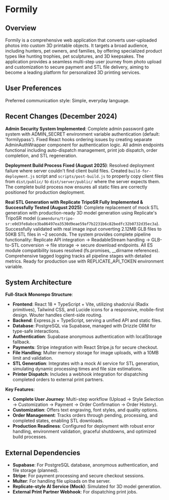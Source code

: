 # Formily

## Overview
Formily is a comprehensive web application that converts user-uploaded photos into custom 3D printable objects. It targets a broad audience, including hunters, pet owners, and families, by offering specialized product types like hunting trophies, pet sculptures, and 3D keepsakes. The application provides a seamless multi-step user journey from photo upload and customization to secure payment and STL file delivery, aiming to become a leading platform for personalized 3D printing services.

## User Preferences
Preferred communication style: Simple, everyday language.

## Recent Changes (December 2024)
**Admin Security System Implemented**: Complete admin password gate system with ADMIN_SECRET environment variable authentication (default: 'formilypass'). Fixed React hooks ordering issues by creating separate AdminAuthWrapper component for authentication logic. All admin endpoints functional including auto-dispatch management, print job dispatch, order completion, and STL regeneration.

**Deployment Build Process Fixed (August 2025)**: Resolved deployment failure where server couldn't find client build files. Created `build-for-deployment.js` script and `scripts/post-build.js` to properly copy client files from `dist/public/` to `dist/server/public/` where the server expects them. The complete build process now ensures all static files are correctly positioned for production deployment.

**Real STL Generation with Replicate TripoSR Fully Implemented & Successfully Tested (August 2025)**: Complete replacement of mock STL generation with production-ready 3D model generation using Replicate's TripoSR model (`camenduru/tripo-sr:e0d3fe8abce3ba86497ea3530d9eae59af7b2231b6c82bedfc32b0732d35ec3a`). Successfully validated with real image input converting 2.12MB GLB files to 50KB STL files in ~2 seconds. The system provides complete pipeline functionality: Replicate API integration → ReadableStream handling → GLB-to-STL conversion → file storage → secure download endpoints. All ES module compatibility issues resolved (fs.promises, __dirname references). Comprehensive tagged logging tracks all pipeline stages with detailed metrics. Ready for production use with REPLICATE_API_TOKEN environment variable.

## System Architecture
**Full-Stack Monorepo Structure**:
- **Frontend**: React 18 + TypeScript + Vite, utilizing shadcn/ui (Radix primitives), Tailwind CSS, and Lucide icons for a responsive, mobile-first design. Wouter handles client-side routing.
- **Backend**: Express.js + TypeScript, serving a unified API and static files.
- **Database**: PostgreSQL via Supabase, managed with Drizzle ORM for type-safe interactions.
- **Authentication**: Supabase anonymous authentication with localStorage fallback.
- **Payments**: Stripe integration with React Stripe.js for secure checkout.
- **File Handling**: Multer memory storage for image uploads, with a 10MB limit and validation.
- **STL Generation**: Integrates with a mock AI service for STL generation, simulating dynamic processing times and file size estimations.
- **Printer Dispatch**: Includes a webhook integration for dispatching completed orders to external print partners.

**Key Features**:
- **Complete User Journey**: Multi-step workflow (Upload → Style Selection → Customization → Payment → Order Confirmation → Order History).
- **Customization**: Offers text engraving, font styles, and quality options.
- **Order Management**: Tracks orders through pending, processing, and completed states, enabling STL downloads.
- **Production Readiness**: Configured for deployment with robust error handling, environment validation, graceful shutdowns, and optimized build processes.

## External Dependencies
- **Supabase**: For PostgreSQL database, anonymous authentication, and file storage (planned).
- **Stripe**: For payment processing and secure checkout sessions.
- **Multer**: For handling file uploads on the server.
- **Replicate-style AI Service (Mock)**: Simulated for 3D model generation.
- **External Print Partner Webhook**: For dispatching print jobs.